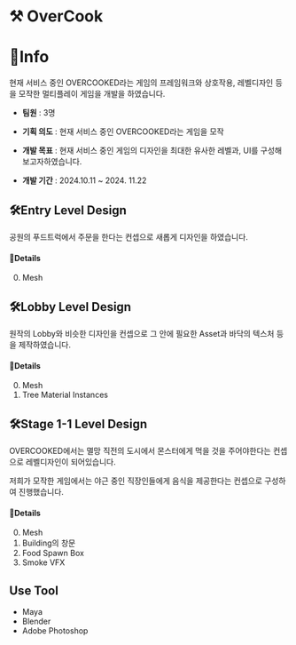 # ⚒ OverCook 

# 📢Info
현재 서비스 중인 OVERCOOKED라는 게임의 프레임워크와 상호작용, 레벨디자인 등을 모작한 멀티플레이 게임을 개발을 하였습니다.

+ __팀원__ : 3명

+ __기획 의도__ : 현재 서비스 중인 OVERCOOKED라는 게임을 모작

+ __개발 목표__ : 현재 서비스 중인 게임의 디자인을 최대한 유사한 레벨과, UI를 구성해보고자하였습니다.

+ __개발 기간__ : 2024.10.11 ~ 2024. 11.22 


## 🛠Entry Level Design
공원의 푸드트럭에서 주문을 한다는 컨셉으로 새롭게 디자인을 하였습니다.

#### 📌Details
0. Mesh
   
## 🛠Lobby Level Design
원작의 Lobby와 비슷한 디자인을 컨셉으로 그 안에 필요한 Asset과 바닥의 텍스처 등을 제작하였습니다.

#### 📌Details
0. Mesh
1. Tree Material Instances


## 🛠Stage 1-1 Level Design
OVERCOOKED에서는 멸망 직전의 도시에서 몬스터에게 먹을 것을 주어야한다는 컨셉으로 레벨디자인이 되어있습니다.

저희가 모작한 게임에서는 야근 중인 직장인들에게 음식을 제공한다는 컨셉으로 구성하여 진행했습니다.

#### 📌Details
0. Mesh
1. Building의 창문
2. Food Spawn Box
3. Smoke VFX

## Use Tool
- Maya
- Blender
- Adobe Photoshop
   
